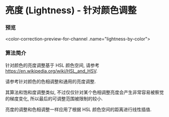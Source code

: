 # 亮度 (Lightness) - 针对颜色调整


### 预览

<color-correction-preview-for-channel .name="lightness-by-color"></color-correction-preview-for-channel>


### 算法简介

针对颜色的亮度调整基于 HSL 颜色空间, 请参考 <https://en.wikipedia.org/wiki/HSL_and_HSV>.

请参考针对颜色的色相调整和通用的亮度调整.

其算法和饱和度调整类似, 不过仅仅针对某个色相调整亮度会产生非常容易被察觉的梯度变化, 所以最后的可调整范围被限制的较小.

亮度的调整和色相调整一样应用了根据 HSL 颜色空间的距离进行线性插值.